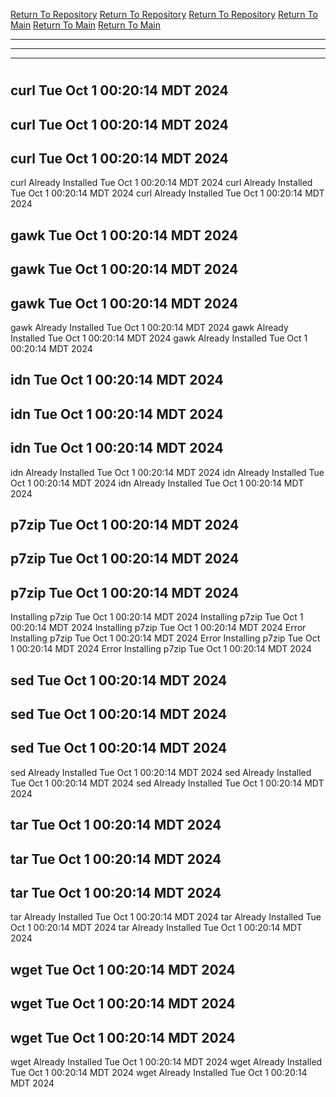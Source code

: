 [Return To Repository](https://github.com/DigitalWarrior/piholeparser/)
[Return To Repository](https://github.com/DigitalWarrior/piholeparser/)
[Return To Repository](https://github.com/DigitalWarrior/piholeparser/)
[Return To Main](https://github.com/DigitalWarrior/piholeparser/blob/master/RecentRunLogs/Mainlog.md)
[Return To Main](https://github.com/DigitalWarrior/piholeparser/blob/master/RecentRunLogs/Mainlog.md)
[Return To Main](https://github.com/DigitalWarrior/piholeparser/blob/master/RecentRunLogs/Mainlog.md)
____________________________________
____________________________________
____________________________________
# 
# 
# 
## curl Tue Oct  1 00:20:14 MDT 2024
## curl Tue Oct  1 00:20:14 MDT 2024
## curl Tue Oct  1 00:20:14 MDT 2024
curl Already Installed Tue Oct  1 00:20:14 MDT 2024
curl Already Installed Tue Oct  1 00:20:14 MDT 2024
curl Already Installed Tue Oct  1 00:20:14 MDT 2024
## gawk Tue Oct  1 00:20:14 MDT 2024
## gawk Tue Oct  1 00:20:14 MDT 2024
## gawk Tue Oct  1 00:20:14 MDT 2024
gawk Already Installed Tue Oct  1 00:20:14 MDT 2024
gawk Already Installed Tue Oct  1 00:20:14 MDT 2024
gawk Already Installed Tue Oct  1 00:20:14 MDT 2024
## idn Tue Oct  1 00:20:14 MDT 2024
## idn Tue Oct  1 00:20:14 MDT 2024
## idn Tue Oct  1 00:20:14 MDT 2024
idn Already Installed Tue Oct  1 00:20:14 MDT 2024
idn Already Installed Tue Oct  1 00:20:14 MDT 2024
idn Already Installed Tue Oct  1 00:20:14 MDT 2024
## p7zip Tue Oct  1 00:20:14 MDT 2024
## p7zip Tue Oct  1 00:20:14 MDT 2024
## p7zip Tue Oct  1 00:20:14 MDT 2024
Installing p7zip Tue Oct  1 00:20:14 MDT 2024
Installing p7zip Tue Oct  1 00:20:14 MDT 2024
Installing p7zip Tue Oct  1 00:20:14 MDT 2024
Error Installing p7zip Tue Oct  1 00:20:14 MDT 2024
Error Installing p7zip Tue Oct  1 00:20:14 MDT 2024
Error Installing p7zip Tue Oct  1 00:20:14 MDT 2024
## sed Tue Oct  1 00:20:14 MDT 2024
## sed Tue Oct  1 00:20:14 MDT 2024
## sed Tue Oct  1 00:20:14 MDT 2024
sed Already Installed Tue Oct  1 00:20:14 MDT 2024
sed Already Installed Tue Oct  1 00:20:14 MDT 2024
sed Already Installed Tue Oct  1 00:20:14 MDT 2024
## tar Tue Oct  1 00:20:14 MDT 2024
## tar Tue Oct  1 00:20:14 MDT 2024
## tar Tue Oct  1 00:20:14 MDT 2024
tar Already Installed Tue Oct  1 00:20:14 MDT 2024
tar Already Installed Tue Oct  1 00:20:14 MDT 2024
tar Already Installed Tue Oct  1 00:20:14 MDT 2024
## wget Tue Oct  1 00:20:14 MDT 2024
## wget Tue Oct  1 00:20:14 MDT 2024
## wget Tue Oct  1 00:20:14 MDT 2024
wget Already Installed Tue Oct  1 00:20:14 MDT 2024
wget Already Installed Tue Oct  1 00:20:14 MDT 2024
wget Already Installed Tue Oct  1 00:20:14 MDT 2024
